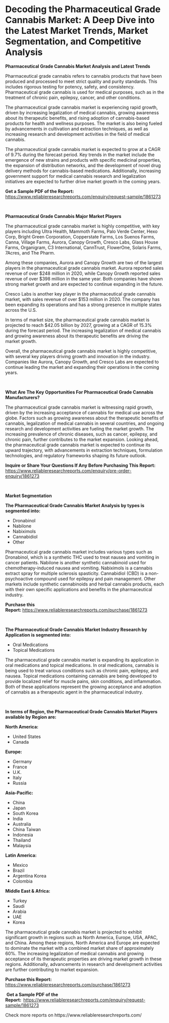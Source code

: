 <p><h1>Decoding the Pharmaceutical Grade Cannabis Market: A Deep Dive into the Latest Market Trends, Market Segmentation, and Competitive Analysis</h1></p><p><strong>Pharmaceutical Grade Cannabis Market Analysis and Latest Trends</strong></p>
<p><p>Pharmaceutical grade cannabis refers to cannabis products that have been produced and processed to meet strict quality and purity standards. This includes rigorous testing for potency, safety, and consistency. Pharmaceutical grade cannabis is used for medical purposes, such as in the treatment of chronic pain, epilepsy, cancer, and other conditions.</p><p>The pharmaceutical grade cannabis market is experiencing rapid growth, driven by increasing legalization of medical cannabis, growing awareness about its therapeutic benefits, and rising adoption of cannabis-based products for health and wellness purposes. The market is also being fueled by advancements in cultivation and extraction techniques, as well as increasing research and development activities in the field of medical cannabis.</p><p>The pharmaceutical grade cannabis market is expected to grow at a CAGR of 9.7% during the forecast period. Key trends in the market include the emergence of new strains and products with specific medicinal properties, the expansion of distribution networks, and the development of novel drug delivery methods for cannabis-based medications. Additionally, increasing government support for medical cannabis research and legalization initiatives are expected to further drive market growth in the coming years.</p></p>
<p><strong>Get a Sample PDF of the Report:&nbsp;</strong> <a href="https://www.reliableresearchreports.com/enquiry/request-sample/1861273">https://www.reliableresearchreports.com/enquiry/request-sample/1861273</a></p>
<p>&nbsp;</p>
<p><strong>Pharmaceutical Grade Cannabis Major Market Players</strong></p>
<p><p>The pharmaceutical grade cannabis market is highly competitive, with key players including Ultra Health, Mammoth Farms, Palo Verde Center, Hexo Corp, Bright Green Corporation, Copperstate Farms, Los Suenos Farms, Canna, Village Farms, Aurora, Canopy Growth, Cresco Labs, Glass House Farms, Organigram, C3 International, CannTrust, FlowerOne, Solaris Farms, 7Acres, and The Pharm.</p><p>Among these companies, Aurora and Canopy Growth are two of the largest players in the pharmaceutical grade cannabis market. Aurora reported sales revenue of over $248 million in 2020, while Canopy Growth reported sales revenue of over $398 million in the same year. Both companies have shown strong market growth and are expected to continue expanding in the future.</p><p>Cresco Labs is another key player in the pharmaceutical grade cannabis market, with sales revenue of over $153 million in 2020. The company has been expanding its operations and has a strong presence in multiple states across the U.S.</p><p>In terms of market size, the pharmaceutical grade cannabis market is projected to reach $42.05 billion by 2027, growing at a CAGR of 15.3% during the forecast period. The increasing legalization of medical cannabis and growing awareness about its therapeutic benefits are driving the market growth.</p><p>Overall, the pharmaceutical grade cannabis market is highly competitive, with several key players driving growth and innovation in the industry. Companies like Aurora, Canopy Growth, and Cresco Labs are expected to continue leading the market and expanding their operations in the coming years.</p></p>
<p>&nbsp;</p>
<p><strong>What Are The Key Opportunities For Pharmaceutical Grade Cannabis Manufacturers?</strong></p>
<p><p>The pharmaceutical grade cannabis market is witnessing rapid growth, driven by the increasing acceptance of cannabis for medical use across the globe. Factors such as growing awareness about the therapeutic benefits of cannabis, legalization of medical cannabis in several countries, and ongoing research and development activities are fueling the market growth. The increasing prevalence of chronic diseases, such as cancer, epilepsy, and chronic pain, further contributes to the market expansion. Looking ahead, the pharmaceutical grade cannabis market is expected to continue its upward trajectory, with advancements in extraction techniques, formulation technologies, and regulatory frameworks shaping its future outlook.</p></p>
<p><strong>Inquire or Share Your Questions If Any Before Purchasing This Report:</strong> <a href="https://www.reliableresearchreports.com/enquiry/pre-order-enquiry/1861273">https://www.reliableresearchreports.com/enquiry/pre-order-enquiry/1861273</a></p>
<p>&nbsp;</p>
<p><strong>Market Segmentation</strong></p>
<p><strong>The Pharmaceutical Grade Cannabis Market Analysis by types is segmented into:</strong></p>
<p><ul><li>Dronabinol</li><li>Nabilone</li><li>Nabiximols</li><li>Cannabidiol</li><li>Other</li></ul></p>
<p><p>Pharmaceutical grade cannabis market includes various types such as Dronabinol, which is a synthetic THC used to treat nausea and vomiting in cancer patients. Nabilone is another synthetic cannabinoid used for chemotherapy-induced nausea and vomiting. Nabiximols is a cannabis extract spray for multiple sclerosis spasticity. Cannabidiol (CBD) is a non-psychoactive compound used for epilepsy and pain management. Other markets include synthetic cannabinoids and herbal cannabis products, each with their own specific applications and benefits in the pharmaceutical industry.</p></p>
<p><strong>Purchase this Report:&nbsp;</strong><a href="https://www.reliableresearchreports.com/purchase/1861273">https://www.reliableresearchreports.com/purchase/1861273</a></p>
<p>&nbsp;</p>
<p><strong>The Pharmaceutical Grade Cannabis Market Industry Research by Application is segmented into:</strong></p>
<p><ul><li>Oral Medications</li><li>Topical Medications</li></ul></p>
<p><p>The pharmaceutical grade cannabis market is expanding its application in oral medications and topical medications. In oral medications, cannabis is being used to treat various conditions such as chronic pain, epilepsy, and nausea. Topical medications containing cannabis are being developed to provide localized relief for muscle pains, skin conditions, and inflammation. Both of these applications represent the growing acceptance and adoption of cannabis as a therapeutic agent in the pharmaceutical industry.</p></p>
<p>&nbsp;</p>
<p><strong>In terms of Region, the Pharmaceutical Grade Cannabis Market Players available by Region are:</strong></p>
<p>
    <p> <strong> North America: </strong>
        <ul>
            <li>United States</li>
            <li>Canada</li>
        </ul>
        </p> 
    <p> <strong> Europe: </strong>
        <ul>
            <li>Germany</li>
            <li>France</li>
            <li>U.K.</li>
            <li>Italy</li>
            <li>Russia</li>
        </ul>
        </p> 
    <p> <strong> Asia-Pacific: </strong>
        <ul>
            <li>China</li>
            <li>Japan</li>
            <li>South Korea</li>
            <li>India</li>
            <li>Australia</li>
            <li>China Taiwan</li>
            <li>Indonesia</li>
            <li>Thailand</li>
            <li>Malaysia</li>
        </ul>
        </p> 
    <p> <strong> Latin America: </strong>
        <ul>
            <li>Mexico</li>
            <li>Brazil</li>
            <li>Argentina Korea</li>
            <li>Colombia</li>
        </ul>
        </p> 
    <p> <strong> Middle East & Africa: </strong>
        <ul>
            <li>Turkey</li>
            <li>Saudi</li>
            <li>Arabia</li>
            <li>UAE</li>
            <li>Korea</li>
        </ul>
    </p>
    </p>
<p><p>The pharmaceutical grade cannabis market is projected to exhibit significant growth in regions such as North America, Europe, USA, APAC, and China. Among these regions, North America and Europe are expected to dominate the market with a combined market share of approximately 60%. The increasing legalization of medical cannabis and growing acceptance of its therapeutic properties are driving market growth in these regions. Additionally, advancements in research and development activities are further contributing to market expansion.</p></p>
<p><strong>Purchase this Report: </strong><a href="https://www.reliableresearchreports.com/purchase/1861273">https://www.reliableresearchreports.com/purchase/1861273</a></p>
<p>&nbsp;<strong>Get a Sample PDF of the Report:&nbsp;&nbsp;</strong><a href="https://www.reliableresearchreports.com/enquiry/request-sample/1861273">https://www.reliableresearchreports.com/enquiry/request-sample/1861273</a></p>
<p><strong></strong></p>
<p>Check more reports on https://www.reliableresearchreports.com/</p>